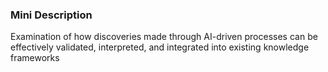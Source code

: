 ### Mini Description

Examination of how discoveries made through AI-driven processes can be effectively validated, interpreted, and integrated into existing knowledge frameworks
